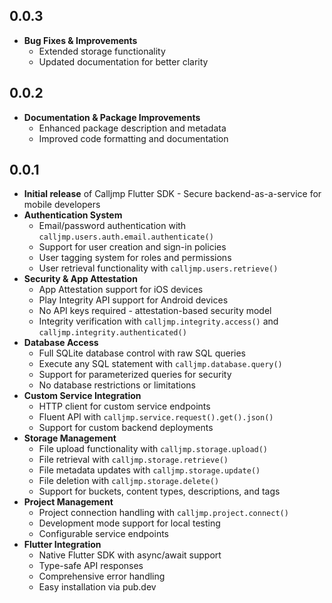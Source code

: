 ## 0.0.3

- **Bug Fixes & Improvements**
  - Extended storage functionality
  - Updated documentation for better clarity

## 0.0.2

- **Documentation & Package Improvements**
  - Enhanced package description and metadata
  - Improved code formatting and documentation

## 0.0.1

- **Initial release** of Calljmp Flutter SDK - Secure backend-as-a-service for mobile developers
- **Authentication System**
  - Email/password authentication with `calljmp.users.auth.email.authenticate()`
  - Support for user creation and sign-in policies
  - User tagging system for roles and permissions
  - User retrieval functionality with `calljmp.users.retrieve()`
- **Security & App Attestation**
  - App Attestation support for iOS devices
  - Play Integrity API support for Android devices
  - No API keys required - attestation-based security model
  - Integrity verification with `calljmp.integrity.access()` and `calljmp.integrity.authenticated()`
- **Database Access**
  - Full SQLite database control with raw SQL queries
  - Execute any SQL statement with `calljmp.database.query()`
  - Support for parameterized queries for security
  - No database restrictions or limitations
- **Custom Service Integration**
  - HTTP client for custom service endpoints
  - Fluent API with `calljmp.service.request().get().json()`
  - Support for custom backend deployments
- **Storage Management**
  - File upload functionality with `calljmp.storage.upload()`
  - File retrieval with `calljmp.storage.retrieve()`
  - File metadata updates with `calljmp.storage.update()`
  - File deletion with `calljmp.storage.delete()`
  - Support for buckets, content types, descriptions, and tags
- **Project Management**
  - Project connection handling with `calljmp.project.connect()`
  - Development mode support for local testing
  - Configurable service endpoints
- **Flutter Integration**
  - Native Flutter SDK with async/await support
  - Type-safe API responses
  - Comprehensive error handling
  - Easy installation via pub.dev
